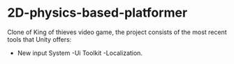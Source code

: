 # 2D-physics-based-platformer

Clone of King of thieves video game, the project consists of the most recent tools that Unity offers:
- New input System 
-Ui Toolkit 
-Localization. 
